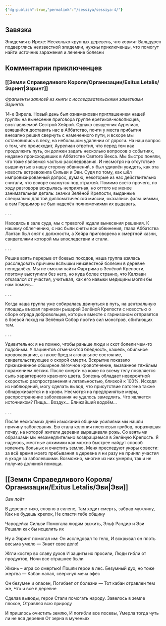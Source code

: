 ```yaml
---
{"dg-publish":true,"permalink":"/sessiya/sessiya-4/"}
---
```


## Завязка
Эпидемия в Ирехе: Несколько крупных деревень, что кормят Вальдурен подверглись неизвестной эпидемии, нужны приключенцы, что помогут найти источник заражения и лечение болезни

## Комментарии приключенцев

### [[Земли Справедливого Короля/Организации/Exitus Letalis/Эзринт\|Эзринт]]

*Фрагменты записей из книги с исследовательскими заметками Эзринта:*

14-е Вирела. Новый день был ознаменован приглашением нашей группы на вынесение приговора группе еретиков-новописцев, возглавляемой Сестрой Хейрой. Однако священник Аурелиан, взявшийся доставить нас в Аббатство, почти у места прибытия внезапно решил свернуть с намеченного пути, и вскоре мы остановились в лесу, на небольшом удалении от дороги. На наш вопрос о том, что происходит, Аурелиан ответил, что перед тем как продолжить путь, он должен задать несколько вопросов о событиях, недавно происходивших в Аббатстве Святого Векса. Мы быстро поняли, что тоже являемся частью расследования. И несмотря на отсутствие выдвинутых в нашу сторону обвинений, я был удивлён увидеть, как эта новость встревожила Сильви и Эви. Судя по тому, как шёл импровизированный допрос, думаю, некоторые из нас действительно считали, что вскоре окажутся под стражей. Помимо всего прочего, по ходу разговора вскрылась неприятная, но оттого не менее занимательная деталь: значки Зелёной Крепости, выданные специально для той дипломатической миссии, оказались фальшивыми, а сам Гордимор не был наделён полномочиями их выдавать.

. . .

Находясь в зале суда, мы с тревогой ждали вынесения решения. К нашему облегчению, с нас были сняты все обвинения, глава Аббатства Лантан был снят с должности, а Хейра приговорена к смертной казни, свидетелями которой мы впоследствии и стали.

. . .

Решив взять перерыв от боевых походов, наша группа взялась расследовать причины вспышки неизвестной болезни в деревне неподалёку. Мы не смогли найти Фаргрима в Зелёной Крепости, поэтому выступили без него, но куда более странно, что Калхаан отказался от участия, учитывая, как его навыки медицины могли бы нам помочь…

. . .

Когда наша группа уже собиралась двинуться в путь, на центральную площадь въехал гарнизон рыцарей Зелёной Крепости с новостью о сборе отряда добровольцев, которые вместе с гарнизоном отправятся в боевой поход на Зелёный Собор против сил монстров, обитающих там.

. . .

Удивительно: я не помню, чтобы раньше люди и скот болели чем-то подобным. У пациентов отмечаются бледность, кашель, обильное кровохаркание, а также бред и агональное состояние, свидетельствующее о скорой смерти. Вскрытие показало прижизненное обширное лёгочное кровотечение, вызванное тяжёлым поражением лёгких. После смерти на коже по всему телу появляется сыпь характерного красного цвета. Болезнь обладает невероятной скоростью распространения и летальностью, близкой к 100%. Исходя из наблюдений, могу сделать вывод, что присутствие патогена также обнаруживается и в крови. Несмотря на предпринятые меры, распространение заболевания не удалось замедлить. Что является источником? Пища… Воздух… Ближайший водоём…

. . .

После нескольких дней изысканий общими усилиями мы нашли причину заболевания. Ею стала колония плесневых грибов, поразившая почву, на которой жители деревни выращивали рожь. Со взятыми образцами мы незамедлительно возвращаемся в Зелёную Крепость. Я надеюсь, местные алхимики как можно быстрее найдут способ излечить больных и очистить землю. Меня преследуют укоры совести: за всё время моего пребывания в деревне я ни разу не принял участия в уходе за заболевшими. Возможно, многие из них умерли, так и не получив должной помощи.

## [[Земли Справедливого Короля/Организации/Exitus Letalis/Эви\|Эви]]

*Эви поёт*

В деревне тихо, словно в склепе,
Там ходит смерть, забрав мужчину,
Как не будешь крепок,
Не спасти тебе общину

Чародейка Сильви
Помогала людям выжить,
Эльф Рандир и Эви
Решали как бы исцелить их
 
Ну а Эзринт помогал им:
Он исследовал то тело,
И вскрывал он плоть весьма умело —
Знает свое дело!

Жгли костер во славу духов
И защиты их просили,
Люди гибли от продуктов,
Ночи все страшнее были
 
Жизнь – игра со смертью!
Пошли герои в лес.
Безумный дух, но тоже жертва —
Кабан напал, сверкнул меча эфес
 
Он безумен и опасен,
Погибает от болезни —
Тот кабан отравлен тем же, 
Что и все в деревне
 
Сделав выводы, герои
Стали помогать народу.
Завелось в земле плохое,
Отравляя всю природу
 
И пришлось очистить землю,
И погибли все посевы,
Умерла тогда чуть ли не вся деревня
От зерна в мученьях